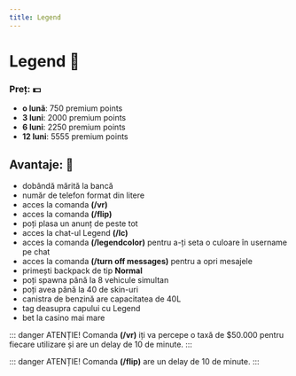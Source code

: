```yaml
---
title: Legend
---
```


# Legend 🫛
### Preț: 💵
- **o lună**: 750 premium points
- **3 luni**: 2000 premium points
- **6 luni**: 2250 premium points
- **12 luni**: 5555 premium points

## Avantaje: 💝
- dobândă mărită la bancă
- număr de telefon format din litere
- acces la comanda **(/vr)**
- acces la comanda **(/flip)**
- poți plasa un anunț de peste tot
- acces la chat-ul Legend **(/lc)**
- acces la comanda **(/legendcolor)** pentru a-ți seta o culoare în username pe chat
- acces la comanda **(/turn off messages)** pentru a opri mesajele
- primești backpack de tip **Normal**
- poți spawna până la 8 vehicule simultan
- poți avea până la 40 de skin-uri
- canistra de benzină are capacitatea de 40L
- tag deasupra capului cu Legend
- bet la casino mai mare

::: danger ATENȚIE!
Comanda **(/vr)** iți va percepe o taxă de $50.000 pentru fiecare utilizare și are un delay de 10 de minute.
:::

::: danger ATENȚIE!
Comanda **(/flip)** are un delay de 10 de minute.
:::